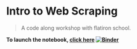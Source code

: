 # Intro to Web Scraping

>A code along workshop with flatiron school. 

**To launch the notebook, [click here](https://mybinder.org/v2/gh/flatiron-school/intro_to_webscraping/master) [![Binder](https://mybinder.org/badge_logo.svg)](https://mybinder.org/v2/gh/flatiron-school/intro_to_webscraping/master)**


